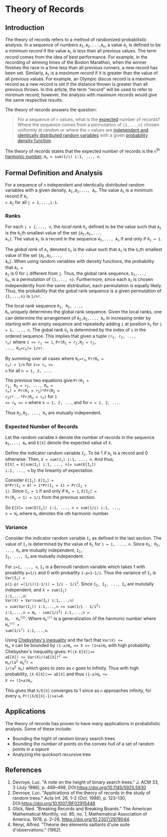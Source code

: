 # Theory of Records

## Introduction
The theory of records refers to a method of randomized probabilistic analysis. In a sequence of numbers <code>A<sub>1</sub>,A<sub>2</sub>,...,A<sub>n</sub></code>, a value <code>A<sub>i</sub></code> is defined to be a *minimum record* if the value <code>A<sub>i</sub></code> is less than all previous values. The term *record* comes from the idea of best performance. For example, in the recording of winning times of the Boston Marathon, when the winner finishes the race in a time less than all previous runners, a new record has been set. Similarly, <code>A<sub>i</sub></code> is a *maximum record* if it is greater than the value of all previous values. For example, an Olympic discus record is a maximum record as a new record is set if the distance thrown is greater than all previous throws. In this article, the term “record” will be used to refer to minimum record; however, the analysis with maximum records would give the same respective results. 

The theory of records answers the question:
>  For a sequence of `n` values, what is the [expected](https://en.wikipedia.org/wiki/Expected_value) number of records?
Where the sequence comes from a permutation of `{1,...,n}` chosen uniformly at random or where the `n` values are [independent and identically distributed random variables](https://en.wikipedia.org/wiki/Independent_and_identically_distributed_random_variables) with a given [probability density function](https://en.wikipedia.org/wiki/Probability_density_function).

The theory of records states that the expected number of records is the <code>n</code><sup>th</sup> [harmonic number](https://en.wikipedia.org/wiki/Harmonic_number), <code>H<sub>n</sub> = sum(1/i) i:1, ..., n</code>. 

## Formal Definition and Analysis 
For a sequence of `n` independent and identically distributed random variables with a given density, <code>A<sub>1</sub>,A<sub>2</sub>,..., A<sub>n</sub></code>. The value <code>A<sub>i</sub></code> is a minimum record if <code>A<sub>i</sub> < A<sub>j</sub></code> for all <code>j = 1,...,i-1</code>. 

### Ranks 
For each `i = 1,..., n`, the *local rank* <code>R<sub>i</sub></code> defined to be the value such that <code>A<sub>i</sub></code> is the <code>R<sub>i</sub></code>th smallest value of the set <code>{A<sub>1</sub>,A<sub>2</sub>,..., A<sub>i</sub>}</code>.  The value <code>A<sub>i</sub></code> is a record in the sequence <code>A<sub>1</sub>,..., A<sub>n</sub></code> if and only if <code>R<sub>i</sub> = 1</code>.

The *global rank* of <code>A<sub>i</sub></code> denoted <code>G<sub>i</sub></code> is the value such that <code>A<sub>i</sub></code> is the <code>G<sub>i</sub></code>th smallest value of the set <code>{A<sub>1</sub>,A<sub>2</sub>,..., A<sub>n</sub>}</code>. When using random variables with density functions, the probability that <code>A<sub>i</sub> = A<sub>j</sub></code> is 0 for `i` different from `j`. Thus, the global rank sequence, <code>G<sub>1</sub>,..., G<sub>n</sub></code>, is a permutation of `{1,..., n}`. Furthermore, since each <code>A<sub>i</sub></code> is chosen independently from the same distribution, each permutation is equally likely. Thus, the probability that the gobal rank sequence is a given permutation of `{1,...,n}` is `1/n!`. 

The local rank sequence <code>R<sub>1</sub>, R<sub>2</sub>, ..., R<sub>n</sub></code> uniquely determines the global rank sequence. Given the local ranks, one can determine the arrangement of <code>A<sub>1</sub>,A<sub>2</sub>,..., A<sub>n</sub></code> in increasing order by starting with an empty sequence and repeatedly adding `i` at position <code>R<sub>i</sub></code> for `i = 1, ..., n`.
The gobal rank <code>G<sub>i</sub></code> is determined by the index of `i` in the ordered sequence. This implies that given a tuple <code>(r<sub>1</sub>, r<sub>2</sub>, ..., r<sub>n</sub>)</code> where <code>1 <= r<sub>i</sub> <= i</code>, <code>Pr(R<sub>1</sub> = r<sub>1</sub>,R<sub>2</sub> = r<sub>2</sub>, ..., R<sub>n</sub>=r<sub>n</sub>)= 1/n!</code>.

By summing over all cases where <code>R<sub>n</sub>=r<sub>n</sub></code>, <code>Pr(R<sub>n</sub> = r<sub>n</sub>) = 1/n</code> for <code>1<= r<sub>n</sub> <= n</code> for all `n = 1, 2, ...`.
  
The previous two equations give:<code>Pr(R<sub>1</sub> = r<sub>1</sub>, R<sub>2</sub> = r<sub>2</sub>, ..., R<sub>n</sub> = r<sub>n</sub>) = Pr(R<sub>1</sub> = r<sub>1</sub>)\*Pr(R<sub>2</sub> = r<sub>2</sub>)\*...\*Pr(R<sub>n</sub> = r<sub>n</sub>)</code> for <code>1 <= r<sub>k</sub> <= n</code> where <code>k = 1, 2, ...</code>, and for <code>n = 1, 2, ...</code>.

Thus <code>R<sub>1</sub>,R<sub>2</sub>, ..., R<sub>n</sub></code> are mutually independent. 

### Expected Number of Records
Let the random variable `X` denote the number of records in the sequence <code>A<sub>1</sub>,..., A<sub>n</sub></code> and `E[X]` denote the expected value of `X`. 

Define the indicator random variable <code>I<sub>i</sub></code>. To be 1 if <code>A<sub>i</sub></code> is a record and 0 otherwise. Then,
<code>X = sum(I<sub>i</sub>) i:1, ..., n</code>.
And thus, <br />
<code>E[X] = E[sum(I<sub>i</sub>) i:1, ..., n]= sum(E[I<sub>i</sub>]) i:1, ..., n</code> by the linearity of expectation. 

Consider <code>E[I<sub>i</sub>]</code>.
<code>E[I<sub>i</sub>] = 0\*Pr(I<sub>i</sub> = 0) + 1\*Pr(I<sub>i</sub> = 1) = Pr(I<sub>i</sub> = 1)</code>. 
Since <code>I<sub>i</sub> = 1</code> if and only if <code>R<sub>i</sub> = 1</code>, 
<code>E[I<sub>i</sub>] = Pr(R<sub>i</sub> = 1) = 1/i</code> from the previous section.
  
So <code>E[X]= sum(E[I<sub>i</sub>]) i:1, ..., n = sum(1/i) i:1, ..., n = H<sub>n</sub></code> where <code>H<sub>n</sub></code> denotes the `n`th harmonic number. 

### Variance 
Consider the indicator random variable <code>I<sub>i</sub></code> as defined in the last section. The value of <code>I<sub>i</sub></code> is determined by the value of <code>R<sub>i</sub></code> for `i = 1, ..., n`. Since <code>R<sub>1</sub>, R<sub>2</sub>, ..., R<sub>n</sub></code> are mutually independent, <code>I<sub>1</sub>, I<sub>2</sub>, ..., I<sub>n</sub></code> are mutually independent. 

For `i=1, ..., n`, <code>I<sub>i</sub></code> is a Bernoulli random variable which takes 1 with proability `p=1/i` and 0 with probaility `1-p=1-1/i`. Thus the variance of <code>I<sub>i</sub></code> is <code>Var(I<sub>i</sub>) = p(1-p) =(1/i)(1-1/i) = 1/i - 1/i<sup>2</sup></code>. Since <code>I<sub>1</sub>, I<sub>2</sub>, ..., I<sub>n</sub></code> are mututally independent, and <code>X = sum(I<sub>i</sub>) i:1,...,n</code>:</br>
<code>Var(X) = Var(sum(I<sub>i</sub>) i:1,...,n) = sum(Var(I<sub>i</sub>)) i:1,...,n >= sum(1/i - 1/i<sup>2</sup>) i:1,...,n = H<sub>n</sub> - sum(1/i<sup>2</sup>) i:1,...,n = H<sub>n</sub> - H<sub>n</sub><sup>(2)</sup></code>. Where <code>H<sub>n</sub><sup>(r)</sup></code> is a generalization of the harmonic number where <code>H<sub>n</sub><sup>(r)</sup> = sum(1/i<sup>r</sup>) i:1,...,n</code>.

Using [Chebyshev's inequality](https://en.wikipedia.org/wiki/Chebyshev%27s_inequality) and the fact that <code>Var(X) <= H<sub>n</sub></code>, `X` can be bounded by <code>(1-a)H<sub>n</sub> <= X <= (1+a)H<sub>n</sub></code> with high probability. Chebyshev's inequality gives:
<code>P(|X-E[X]|>= aE[X]) <= Var(X)/(aE[X])<sup>2</sup> <= H<sub>n</sub>/(a<sup>2</sup> H<sub>n</sub><sup>2</sup>) = 1/(a<sup>2</sup> H<sub>n</sub>)</code> which goes to zero as `n` goes to infinity. Thus with high probability, `|X-E[X]|>= aE[X]` and thus 
<code>(1-a)H<sub>n</sub> <= X <= (1+a)H<sub>n</sub></code>.

This gives that `X/E[X]` converges to 1 since as `n` approaches infinity, for every `a`, <code>Pr(|X/E[X]-1|>a)=0</code>. 

## Applications

The theory of records has proven to have many applications in probabilistic analysis. Some of these include:
- Bounding the hight of random binary search trees
- Bounding the number of points on the convex hull of a set of random points in a sqaure
- Analyzing the quicksort recursive tree

## References
1. Devroye, Luc. "A note on the height of binary search trees." J. ACM 33, 3 (July 1986), p. 489–498, DOI:https://doi.org/10.1145/5925.5930
2. Devroye, Luc. "Applications of the theory of records in the study of random trees." Acta Inf. 26, 1–2 (Oct. 1988), p. 123–130, DOI:https://doi.org/10.1007/BF02915448
3. Glick, Ned. “Breaking Records and Breaking Boards.” The American Mathematical Monthly, vol. 85, no. 1, Mathematical Association of America, 1978, p. 2–26, https://doi.org/10.2307/2978044.
4. Rényi, Alfréd. “Théorie des éléments saillants d'une suite d'observations.” (1962).

